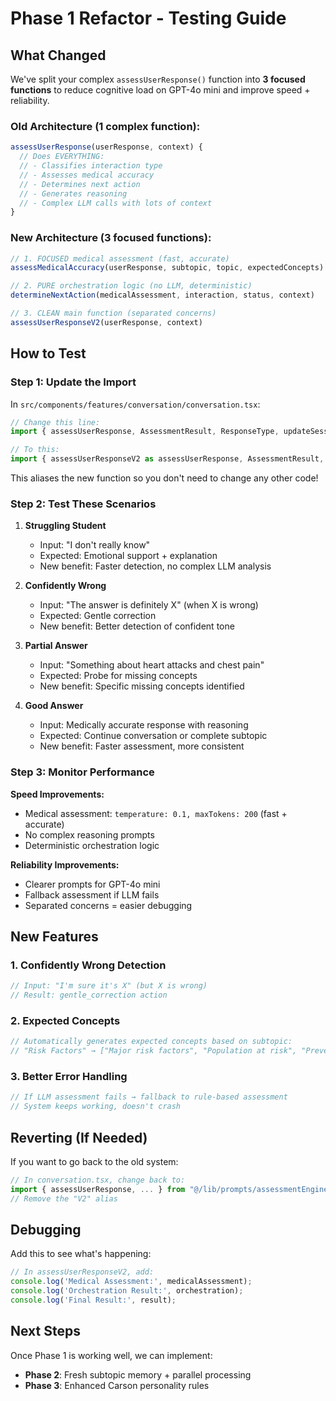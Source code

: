 # Phase 1 Refactor - Testing Guide

## What Changed

We've split your complex `assessUserResponse()` function into **3 focused functions** to reduce cognitive load on GPT-4o mini and improve speed + reliability.

### Old Architecture (1 complex function):
```typescript
assessUserResponse(userResponse, context) {
  // Does EVERYTHING:
  // - Classifies interaction type
  // - Assesses medical accuracy  
  // - Determines next action
  // - Generates reasoning
  // - Complex LLM calls with lots of context
}
```

### New Architecture (3 focused functions):
```typescript
// 1. FOCUSED medical assessment (fast, accurate)
assessMedicalAccuracy(userResponse, subtopic, topic, expectedConcepts)

// 2. PURE orchestration logic (no LLM, deterministic)  
determineNextAction(medicalAssessment, interaction, status, context)

// 3. CLEAN main function (separated concerns)
assessUserResponseV2(userResponse, context)
```

## How to Test

### Step 1: Update the Import
In `src/components/features/conversation/conversation.tsx`:

```typescript
// Change this line:
import { assessUserResponse, AssessmentResult, ResponseType, updateSessionAfterAssessment } from "@/lib/prompts/assessmentEngine";

// To this:
import { assessUserResponseV2 as assessUserResponse, AssessmentResult, ResponseType, updateSessionAfterAssessment } from "@/lib/prompts/assessmentEngine";
```

This aliases the new function so you don't need to change any other code!

### Step 2: Test These Scenarios

1. **Struggling Student**
   - Input: "I don't really know"
   - Expected: Emotional support + explanation
   - New benefit: Faster detection, no complex LLM analysis

2. **Confidently Wrong** 
   - Input: "The answer is definitely X" (when X is wrong)
   - Expected: Gentle correction
   - New benefit: Better detection of confident tone

3. **Partial Answer**
   - Input: "Something about heart attacks and chest pain"
   - Expected: Probe for missing concepts
   - New benefit: Specific missing concepts identified

4. **Good Answer**
   - Input: Medically accurate response with reasoning
   - Expected: Continue conversation or complete subtopic
   - New benefit: Faster assessment, more consistent

### Step 3: Monitor Performance

**Speed Improvements:**
- Medical assessment: `temperature: 0.1, maxTokens: 200` (fast + accurate)
- No complex reasoning prompts
- Deterministic orchestration logic

**Reliability Improvements:**
- Clearer prompts for GPT-4o mini
- Fallback assessment if LLM fails
- Separated concerns = easier debugging

## New Features

### 1. Confidently Wrong Detection
```typescript
// Input: "I'm sure it's X" (but X is wrong)
// Result: gentle_correction action
```

### 2. Expected Concepts
```typescript
// Automatically generates expected concepts based on subtopic:
// "Risk Factors" → ["Major risk factors", "Population at risk", "Preventable factors"]
```

### 3. Better Error Handling
```typescript
// If LLM assessment fails → fallback to rule-based assessment
// System keeps working, doesn't crash
```

## Reverting (If Needed)

If you want to go back to the old system:

```typescript
// In conversation.tsx, change back to:
import { assessUserResponse, ... } from "@/lib/prompts/assessmentEngine";
// Remove the "V2" alias
```

## Debugging

Add this to see what's happening:

```typescript
// In assessUserResponseV2, add:
console.log('Medical Assessment:', medicalAssessment);
console.log('Orchestration Result:', orchestration);
console.log('Final Result:', result);
```

## Next Steps

Once Phase 1 is working well, we can implement:
- **Phase 2**: Fresh subtopic memory + parallel processing
- **Phase 3**: Enhanced Carson personality rules 